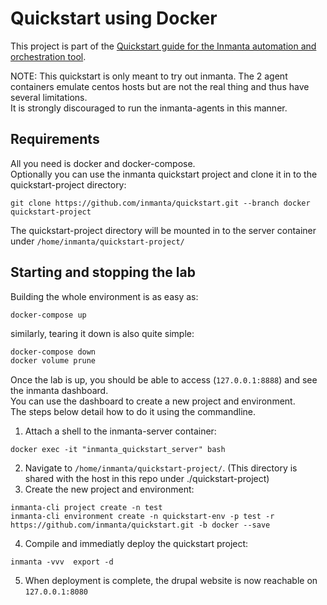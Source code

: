 # Quickstart using Docker

This project is part of the [Quickstart guide for the Inmanta automation and orchestration tool](https://docs.inmanta.com/community/latest/quickstart.html).  

NOTE:
This quickstart is only meant to try out inmanta.
The 2 agent containers emulate centos hosts but are not the real thing and thus have several limitations.  
It is strongly discouraged to run the inmanta-agents in this manner.  

## Requirements

All you need is docker and docker-compose.  
Optionally you can use the inmanta quickstart project and clone it in to the quickstart-project directory:  

`git clone https://github.com/inmanta/quickstart.git --branch docker quickstart-project`

The quickstart-project directory will be mounted in to the server container under `/home/inmanta/quickstart-project/`

## Starting and stopping the lab

Building the whole environment is as easy as:  

`docker-compose up`

similarly, tearing it down is also quite simple:  

``` sh
docker-compose down
docker volume prune

```

Once the lab is up, you should be able to access (`127.0.0.1:8888`) and see the inmanta dashboard.  
You can use the dashboard to create a new project and environment.  
The steps below detail how to do it using the commandline.  

1. Attach a shell to the inmanta-server container:

`docker exec -it "inmanta_quickstart_server" bash`

2. Navigate to `/home/inmanta/quickstart-project/`. (This directory is shared with the host in this repo under ./quickstart-project)
3. Create the new project and environment:

```
inmanta-cli project create -n test
inmanta-cli environment create -n quickstart-env -p test -r https://github.com/inmanta/quickstart.git -b docker --save
```

4. Compile and immediatly deploy the quickstart project:

`inmanta -vvv  export -d`

5. When deployment is complete, the drupal website is now reachable on `127.0.0.1:8080`
